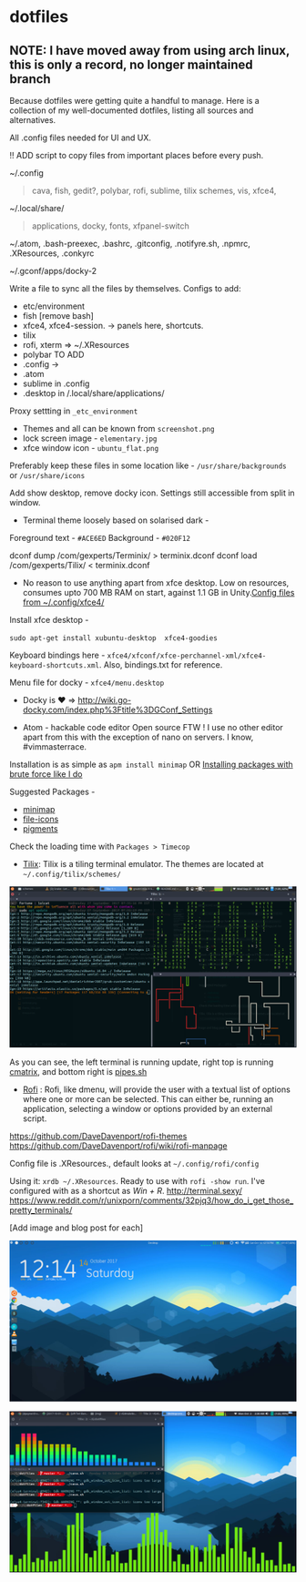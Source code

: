 # dotfiles
## NOTE: I have moved away from using arch linux, this is only a record, no longer maintained branch

Because dotfiles were getting quite a handful to manage. Here is a collection of my well-documented dotfiles, listing all sources and alternatives.

All .config files needed for UI and UX.

!! ADD script to copy files from important places before every push.

~/.config
> cava, fish, gedit?, polybar, rofi, sublime, tilix schemes, vis, xfce4,

~/.local/share/
> applications, docky, fonts, xfpanel-switch

~/.atom, .bash-preexec, .bashrc, .gitconfig, .notifyre.sh, .npmrc, .XResources, .conkyrc

~/.gconf/apps/docky-2

Write a file to sync all the files by themselves.
Configs to add:
* etc/environment
* fish [remove bash]
* xfce4, xfce4-session. -> panels here, shortcuts.
* tilix
* rofi, xterm => ~/.XResources
* polybar TO ADD
* .config ->
* .atom
* sublime in .config
* .desktop in /.local/share/applications/



Proxy settting in `_etc_environment`

* Themes and all can be known from `screenshot.png`
* lock screen image - `elementary.jpg`
* xfce window icon - `ubuntu_flat.png`

 Preferably keep these files in some location like - `/usr/share/backgrounds` or `/usr/share/icons`

 Add show desktop, remove docky icon. Settings still accessible from split in window.

* Terminal theme loosely based on solarised dark -

 Foreground text - `#ACE6ED`
 Background - `#020F12`

 dconf dump /com/gexperts/Terminix/ > terminix.dconf
 dconf load /com/gexperts/Tilix/ < terminix.dconf

* No reason to use anything apart from xfce desktop. Low on resources, consumes upto 700 MB RAM on start, against 1.1 GB in Unity.[Config files from ~/.config/xfce4/](xfce4/)

 Install xfce desktop -

 `sudo apt-get install xubuntu-desktop  xfce4-goodies`

 Keyboard bindings here - `xfce4/xfconf/xfce-perchannel-xml/xfce4-keyboard-shortcuts.xml`. Also, bindings.txt for reference.

 Menu file for docky - `xfce4/menu.desktop`

* Docky is :heart: => http://wiki.go-docky.com/index.php%3Ftitle%3DGConf_Settings

* Atom - hackable code editor
 Open source FTW ! I use no other editor apart from this with the exception of nano on servers.
 I know, #vimmasterrace.

 Installation is as simple as `apm install minimap`
 OR
 [Installing packages with brute force like I do](https://discuss.atom.io/t/manually-install-package/9251/14)

 Suggested Packages -
 * [minimap](https://atom.io/packages/minimap)
 * [file-icons](https://github.com/file-icons/atom)
 * [pigments](https://atom.io/packages/pigments)

 Check the loading time with `Packages > Timecop`

* [Tilix](https://github.com/gnunn1/tilix): Tilix is a tiling terminal emulator. The themes are located at `~/.config/tilix/schemes/`

 ![](images/tilix.png)

 As you can see, the left terminal is running update, right top is running [cmatrix](https://github.com/abishekvashok/cmatrix), and bottom right is [pipes.sh](https://github.com/pipeseroni/pipes.sh)

* [Rofi](https://github.com/DaveDavenport/rofi/) : Rofi, like dmenu, will provide the user with a textual list of options where one or more can be selected. This can either be, running an application, selecting a window or options provided by an external script.

https://github.com/DaveDavenport/rofi-themes
https://github.com/DaveDavenport/rofi/wiki/rofi-manpage

 Config file is .XResources., default looks at `~/.config/rofi/config`

 Using it: `xrdb ~/.XResources`. Ready to use with `rofi -show run`. I've configured with as a shortcut as _Win + R_.
http://terminal.sexy/
https://www.reddit.com/r/unixporn/comments/32pjq3/how_do_i_get_those_pretty_terminals/

[Add image and blog post for each]


![](ws1.png)

![](vis_cava.png)